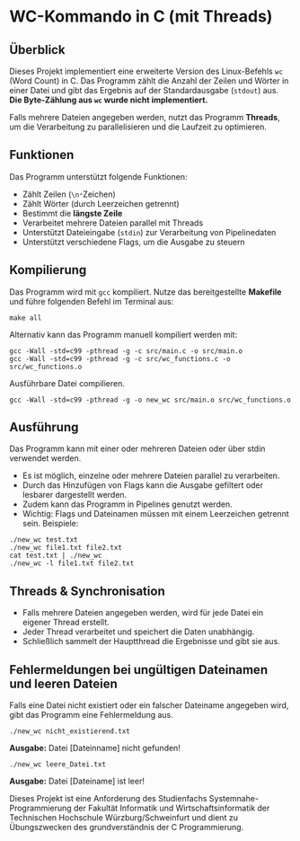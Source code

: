 # WC-Kommando in C (mit Threads)

## Überblick
Dieses Projekt implementiert eine erweiterte Version des Linux-Befehls `wc` (Word Count) in C. Das Programm zählt die Anzahl der Zeilen und Wörter in einer Datei und gibt das Ergebnis auf der Standardausgabe (`stdout`) aus. **Die Byte-Zählung aus `wc` wurde nicht implementiert.**

Falls mehrere Dateien angegeben werden, nutzt das Programm **Threads**, um die Verarbeitung zu parallelisieren und die Laufzeit zu optimieren.

## Funktionen
Das Programm unterstützt folgende Funktionen:
- Zählt Zeilen (`\n`-Zeichen)
- Zählt Wörter (durch Leerzeichen getrennt)
- Bestimmt die **längste Zeile**
- Verarbeitet mehrere Dateien parallel mit Threads
- Unterstützt Dateieingabe (`stdin`) zur Verarbeitung von Pipelinedaten
- Unterstützt verschiedene Flags, um die Ausgabe zu steuern

## Kompilierung
Das Programm wird mit `gcc` kompiliert. Nutze das bereitgestellte **Makefile** und führe folgenden Befehl im Terminal aus:

```
make all
```

Alternativ kann das Programm manuell kompiliert werden mit:

```
gcc -Wall -std=c99 -pthread -g -c src/main.c -o src/main.o
gcc -Wall -std=c99 -pthread -g -c src/wc_functions.c -o src/wc_functions.o
```

Ausführbare Datei compilieren.
```
gcc -Wall -std=c99 -pthread -g -o new_wc src/main.o src/wc_functions.o
```

## Ausführung
Das Programm kann mit einer oder mehreren Dateien oder über stdin verwendet werden.
- Es ist möglich, einzelne oder mehrere Dateien parallel zu verarbeiten.
- Durch das Hinzufügen von Flags kann die Ausgabe gefiltert oder lesbarer dargestellt werden.
- Zudem kann das Programm in Pipelines genutzt werden.
- Wichtig: Flags und Dateinamen müssen mit einem Leerzeichen getrennt sein.
Beispiele:

```
./new_wc test.txt
./new_wc file1.txt file2.txt
cat test.txt | ./new_wc
./new_wc -l file1.txt file2.txt
```

## Threads & Synchronisation
- Falls mehrere Dateien angegeben werden, wird für jede Datei ein eigener Thread erstellt.
- Jeder Thread verarbeitet und speichert die Daten unabhängig.
- Schließlich sammelt der Hauptthread die Ergebnisse und gibt sie aus.
  
## Fehlermeldungen bei ungültigen Dateinamen und leeren Dateien
Falls eine Datei nicht existiert oder ein falscher Dateiname angegeben wird, gibt das Programm eine Fehlermeldung aus.

```
./new_wc nicht_existierend.txt
```
**Ausgabe:** Datei [Dateinname] nicht gefunden!

```
./new_wc leere_Datei.txt
```
**Ausgabe:** Datei [Dateiname] ist leer!


Dieses Projekt ist eine Anforderung des Studienfachs Systemnahe-Programmierung der Fakultät Informatik und Wirtschaftsinformatik der Technischen Hochschule Würzburg/Schweinfurt und dient zu Übungszwecken des grundverständnis der C Programmierung.
